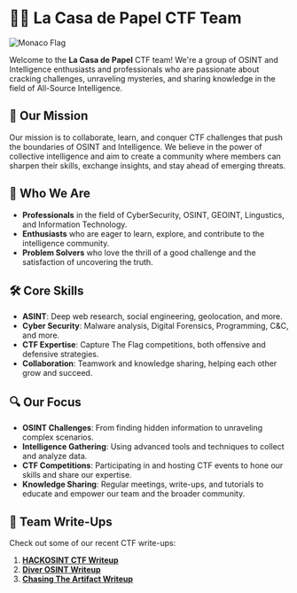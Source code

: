 # 🏴‍☠️ **La Casa de Papel CTF Team**

![Monaco Flag](https://upload.wikimedia.org/wikipedia/commons/e/ea/Flag_of_Monaco.svg) <!-- Monaco Flag Symbol -->

Welcome to the **La Casa de Papel** CTF team! We're a group of OSINT and Intelligence enthusiasts and professionals who are passionate about cracking challenges, unraveling mysteries, and sharing knowledge in the field of All-Source Intelligence.

## 🎯 **Our Mission**
Our mission is to collaborate, learn, and conquer CTF challenges that push the boundaries of OSINT and Intelligence. 
We believe in the power of collective intelligence and aim to create a community where members can sharpen their skills, exchange insights, and stay ahead of emerging threats.

## 💼 **Who We Are**
- **Professionals** in the field of CyberSecurity, OSINT, GEOINT, Lingustics, and Information Technology.
- **Enthusiasts** who are eager to learn, explore, and contribute to the intelligence community.
- **Problem Solvers** who love the thrill of a good challenge and the satisfaction of uncovering the truth.

## 🛠️ **Core Skills**
- **ASINT**: Deep web research, social engineering, geolocation, and more.
- **Cyber Security**: Malware analysis, Digital Forensics, Programming, C&C, and more.
- **CTF Expertise**: Capture The Flag competitions, both offensive and defensive strategies.
- **Collaboration**: Teamwork and knowledge sharing, helping each other grow and succeed.

## 🔍 **Our Focus**
- **OSINT Challenges**: From finding hidden information to unraveling complex scenarios.
- **Intelligence Gathering**: Using advanced tools and techniques to collect and analyze data.
- **CTF Competitions**: Participating in and hosting CTF events to hone our skills and share our expertise.
- **Knowledge Sharing**: Regular meetings, write-ups, and tutorials to educate and empower our team and the broader community.

## 📝 **Team Write-Ups**
Check out some of our recent CTF write-ups:

1. **[HACKOSINT CTF Writeup](https://medium.com/@souf6x/hackosint-ctf-write-up-475e93e258aa)**
2. **[Diver OSINT Writeup](https://medium.com/@PretendNotToBe/writeup-of-diver-osint-ctf-2024-13be6d7ea847)**
3. **[Chasing The Artifact Writeup](https://medium.com/the-sleuth-sheet/osint-writeup-chasing-the-artifact-b93ab559b5a5)**
